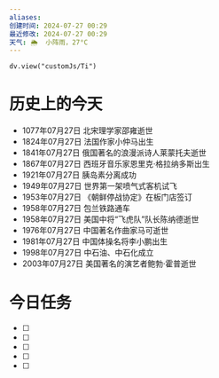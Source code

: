 ```yaml
---
aliases: 
创建时间: 2024-07-27 00:29
最近修改: 2024-07-27 00:29
天气: 🌦  小阵雨，27°C 
---
```



```dataviewjs
dv.view("customJs/Ti")
```
#  历史上的今天
- 1077年07月27日 北宋理学家邵雍逝世
- 1824年07月27日 法国作家小仲马出生
- 1841年07月27日 俄国著名的浪漫派诗人莱蒙托夫逝世
- 1867年07月27日 西班牙音乐家恩里克·格拉纳多斯出生
- 1921年07月27日 胰岛素分离成功
- 1949年07月27日 世界第一架喷气式客机试飞
- 1953年07月27日 《朝鲜停战协定》在板门店签订
- 1958年07月27日 包兰铁路通车
- 1958年07月27日 美国中将“飞虎队”队长陈纳德逝世
- 1976年07月27日 中国著名作曲家马可逝世
- 1981年07月27日 中国体操名将李小鹏出生
- 1998年07月27日 中石油、中石化成立
- 2003年07月27日 美国著名的演艺者鲍勃·霍普逝世

# 今日任务
- [ ] 
- [ ] 
- [ ] 
- [ ] 
- [ ] 






























































































































































































































































































































































































































































































































































































































































































































































































































































































































































































































































































































































































































































































































































































































































































































































































































































































































































































































































































































































































































































































































































































































































































































































































































































































































































































































































































































































































































































































































































































































































































































































































































































































































































































































































































































































































































































































































































































































































































































































































































































































































































































































































































































































































































































































































































































































































































































































































































































































































































































































































































































































































































































































































































































































































































































































































































































































































































































































































































































































































































































































































































































































































































































































































































































































































































































































































































































































































































































































































































































































































































































































































































































































































































































































































































































































































































































































































































































































































































































































































































































































































































































































































































































































































































































































































































































































































































































































































































































































































































































































































































































































































































































































































































































































































































































































































































































































































































































































































































































































































































































































































































































































































































































































































































































































































































































































































































































































































































































































































































































































































































































































































































































































































































































































































































































































































































































































































































































































































































































































































































































































































































































































































































































































































































































































































































































































































































































































































































































































































































































































































































































































































































































































































































































































































































































































































































































































































































































































































































































































































































































































































































































































































































































































































































































































































































































































































































































































































































































































































































































































































































































































































































































































































































































































































































































































































































































































































































































































































































































































































































































































































































































































































































































































































































































































































































































































































































































































































































































































































































































































































































































































































































































































































































































































































































































































































































































































































































































































































































































































































































































































































































































































































































































































































































































































































































































































































































































































































































































































































































































































































































































































































































































































































































































































































































































































































































































































































































































































































































































































































































































































































































































































































































































































































































































































































































































































































































































































































































































































































































































































































































































































































































































































































































































































































































































































































































































































































































































































































































































































































































































































































































































































































































































































































































































































































































































































































































































































































































































































































































































































































































































































































































































































































































































































































































































































































































































































































































































































































































































































































































































































































































































































































































































































































































































































































































































































































































































































































































































































































































































































































































































































































































































































































































































































































































































































































































































































































































































































































































































































































































































































































































































































































































































































































































































































































































































































































































































































































































































































































































































































































































































































































































































































































































































































































































































































































































































































































































































































































































































































































































































































































































































































































































































































































































































































































































































































































































































































































































































































































































































































































































































































































































































































































































































































































































































































































































































































































































































































































































































































































































































































































































































































































































































































































































































































































































































































































































































































































































































































































































































































































































































































































































































































































































































































































































































































































































































































































































































































































































































































































































































































































































































































































































































































































































































































































































































































































































































































































































































































































































































































































































































































































































































































































































































































































































































































































































































































































































































































































































































































































































































































































































































































































































































































































































































































































































































































































































































































































































































































































































































































































































































































































































































































































































































































































































































































































































































































































































































































































































































































































































































































































































































































































































































































































































































































































































































































































































































































































































































































































































































































































































































































































































































































































































































































































































































































































































































































































































































































































































































































































































































































































































































































































































































































































































































































































































































































































































































































































































































































































































































































































































































































































































































































































































































































































































































































































































































































































































































































































































































































































































































































































































































































































































































































































































































































































































































































































































































































































































































































































































































































































































































































































































































































































































































































































































































































































































































































































































































































































































































































































































































































































































































































































































































































































































































































































































































































































































































































































































































































































































































































































































































































































































































































































































































































































































































































































































































































































































































































































































































































































































































































































































































































































































































































































































































































































































































































































































































































































































































































































































































































































































































































































































































































































































































































































































































































































































































































































































































































































































































































































































































































































































































































































































































































































































































































































































































































































































































































































































































































































































































































































































































































































































































































































































































































































































































































































































































































































































































































































































































































































































































































































































































































































































































































































































































































































































































































































































































































































































































































































































































































































































































































































































































































































































































































































































































































































































































































































































































































































































































































































































































































































































































































































































































































































































































































































































































































































































































































































































































































































































































































































































































































































